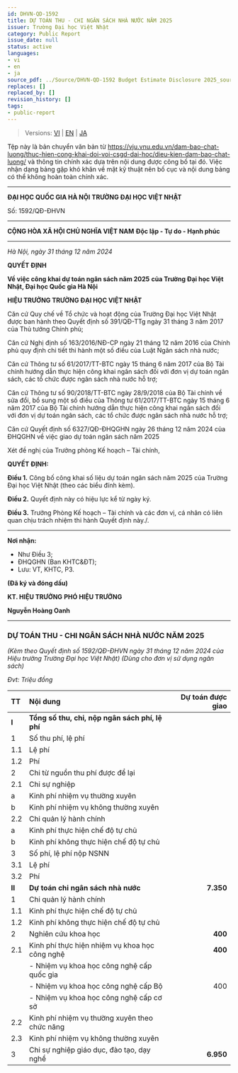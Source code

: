 ```yaml
---
id: DHVN-QD-1592
title: DỰ TOÁN THU - CHI NGÂN SÁCH NHÀ NƯỚC NĂM 2025
issuer: Trường Đại học Việt Nhật
category: Public Report
issue_date: null
status: active
languages:
- vi
- en
- ja
source_pdf: ../Source/DHVN-QD-1592 Budget Estimate Disclosure 2025_source.pdf
replaces: []
replaced_by: []
revision_history: []
tags:
- public-report
---
```

> Versions: [VI](DHVN-QD-1592%20C%C3%B4ng%20khai%20d%E1%BB%B1%20to%C3%A1n%20ng%C3%A2n%20s%C3%A1ch%20n%C4%83m%202025_source.md) | [EN](../English/DHVN-QD-1592%20Budget%20Estimate%20Disclosure%202025.md) | [JA](../Japanese/DHVN-QD-1592%202025%E5%B9%B4%E5%BA%A6%E4%BA%88%E7%AE%97%E8%A6%8B%E7%A9%8D%E3%82%8A%E5%85%AC%E8%A1%A8.md)

Tệp này là bản chuyển văn bản từ https://vju.vnu.edu.vn/dam-bao-chat-luong/thuc-hien-cong-khai-doi-voi-csgd-dai-hoc/dieu-kien-dam-bao-chat-luong/ và thông tin chính xác dựa trên nội dung được công bố tại đó.
Việc nhận dạng bảng gặp khó khăn về mặt kỹ thuật nên bố cục và nội dung bảng có thể không hoàn toàn chính xác.

---

**ĐẠI HỌC QUỐC GIA HÀ NỘI**
**TRƯỜNG ĐẠI HỌC VIỆT NHẬT**

Số: 1592/QĐ-ĐHVN

---

**CỘNG HÒA XÃ HỘI CHỦ NGHĨA VIỆT NAM**
**Độc lập - Tự do - Hạnh phúc**

---

*Hà Nội, ngày 31 tháng 12 năm 2024*

**QUYẾT ĐỊNH**

**Về việc công khai dự toán ngân sách năm 2025**
**của Trường Đại học Việt Nhật, Đại học Quốc gia Hà Nội**

**HIỆU TRƯỞNG TRƯỜNG ĐẠI HỌC VIỆT NHẬT**

Căn cứ Quy chế về Tổ chức và hoạt động của Trường Đại học Việt Nhật được ban hành theo Quyết định số 391/QĐ-TTg ngày 31 tháng 3 năm 2017 của Thủ tướng Chính phủ;

Căn cứ Nghị định số 163/2016/NĐ-CP ngày 21 tháng 12 năm 2016 của Chính phủ quy định chi tiết thi hành một số điều của Luật Ngân sách nhà nước;

Căn cứ Thông tư số 61/2017/TT-BTC ngày 15 tháng 6 năm 2017 của Bộ Tài chính hướng dẫn thực hiện công khai ngân sách đối với đơn vị dự toán ngân sách, các tổ chức được ngân sách nhà nước hỗ trợ;

Căn cứ Thông tư số 90/2018/TT-BTC ngày 28/9/2018 của Bộ Tài chính về sửa đổi, bổ sung một số điều của Thông tư 61/2017/TT-BTC ngày 15 tháng 6 năm 2017 của Bộ Tài chính hướng dẫn thực hiện công khai ngân sách đối với đơn vị dự toán ngân sách, các tổ chức được ngân sách nhà nước hỗ trợ;

Căn cứ Quyết định số 6327/QĐ-ĐHQGHN ngày 26 tháng 12 năm 2024 của ĐHQGHN về việc giao dự toán ngân sách năm 2025

Xét đề nghị của Trưởng phòng Kế hoạch – Tài chính,

**QUYẾT ĐỊNH:**

**Điều 1.** Công bố công khai số liệu dự toán ngân sách năm 2025 của Trường Đại học Việt Nhật (theo các biểu đính kèm).

**Điều 2.** Quyết định này có hiệu lực kể từ ngày ký.

**Điều 3.** Trưởng Phòng Kế hoạch – Tài chính và các đơn vị, cá nhân có liên quan chịu trách nhiệm thi hành Quyết định này./.

---

**Nơi nhận:**
- Như Điều 3;
- ĐHQGHN (Ban KHTC&ĐT);
- Lưu: VT, KHTC, P3.

**(Đã ký và đóng dấu)**

**KT. HIỆU TRƯỞNG**
**PHÓ HIỆU TRƯỞNG**

**Nguyễn Hoàng Oanh**

---

### **DỰ TOÁN THU - CHI NGÂN SÁCH NHÀ NƯỚC NĂM 2025**
*(Kèm theo Quyết định số 1592/QĐ-ĐHVN ngày 31 tháng 12 năm 2024 của Hiệu trưởng Trường Đại học Việt Nhật)*
*(Dùng cho đơn vị sử dụng ngân sách)*

*Đvt: Triệu đồng*

| TT | Nội dung | Dự toán được giao |
| :--- | :--- | ---: |
| **I** | **Tổng số thu, chi, nộp ngân sách phí, lệ phí** | |
| 1 | Số thu phí, lệ phí | |
| 1.1 | Lệ phí | |
| 1.2 | Phí | |
| 2 | Chi từ nguồn thu phí được để lại | |
| 2.1 | Chi sự nghiệp | |
| a | Kinh phí nhiệm vụ thường xuyên | |
| b | Kinh phí nhiệm vụ không thường xuyên | |
| 2.2 | Chi quản lý hành chính | |
| a | Kinh phí thực hiện chế độ tự chủ | |
| b | Kinh phí không thực hiện chế độ tự chủ | |
| 3 | Số phí, lệ phí nộp NSNN | |
| 3.1 | Lệ phí | |
| 3.2 | Phí | |
| **II** | **Dự toán chi ngân sách nhà nước** | **7.350** |
| 1 | Chi quản lý hành chính | |
| 1.1 | Kinh phí thực hiện chế độ tự chủ | |
| 1.2 | Kinh phí không thực hiện chế độ tự chủ | |
| 2 | Nghiên cứu khoa học | **400** |
| 2.1 | Kinh phí thực hiện nhiệm vụ khoa học công nghệ | **400** |
| | - Nhiệm vụ khoa học công nghệ cấp quốc gia | |
| | - Nhiệm vụ khoa học công nghệ cấp Bộ | 400 |
| | - Nhiệm vụ khoa học công nghệ cấp cơ sở | |
| 2.2 | Kinh phí nhiệm vụ thường xuyên theo chức năng | |
| 2.3 | Kinh phí nhiệm vụ không thường xuyên | |
| 3 | Chi sự nghiệp giáo dục, đào tạo, dạy nghề | **6.950** |
